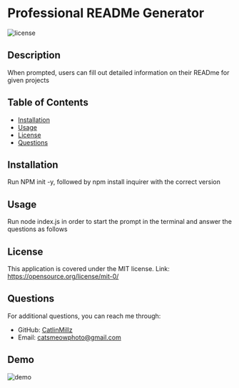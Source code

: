 
  # Professional READMe Generator
  ![license](https://img.shields.io/badge/LICENSE-MIT-blue)
  
  ## Description
  When prompted, users can fill out detailed information on their READme for given projects 
  
  ## Table of Contents
  - [Installation](#installation)
  - [Usage](#usage)
  - [License](#license)
  - [Questions](#questions)
  
  ## Installation
  Run NPM init -y, followed by npm install inquirer with the correct version
  
  ## Usage
  Run node index.js in order to start the prompt in the terminal and answer the questions as follows
  
  
  ## License
  This application is covered under the MIT license.
  Link: https://opensource.org/license/mit-0/
  
  
  ## Questions
  For additional questions, you can reach me through:
  - GitHub: [CatlinMillz](https://github.com/CatlinMillz)
  - Email: catsmeowphoto@gmail.com

  ## Demo
  ![demo](https://drive.google.com/file/d/1sXqzueDmCLUQ7Np7HVErHRUPP18ewbR0/view?pli=1)
  